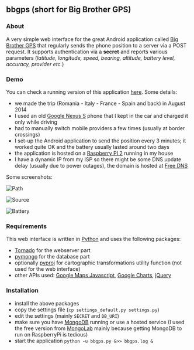## bbgps (short for Big Brother GPS)

### About
A very simple web interface for the great Android application called [Big Brother GPS](https://play.google.com/store/apps/details?id=org.gnarf.bigbrother.gps) that regularly sends the phone position to a server via a POST request. It supports authentication via a **secret** and reports various parameters (*latitude, longitude, speed, bearing, altitude, battery level, accuracy, provider etc.*)

### Demo
You can check a running version of this application [here](http://bbgps.rssind.com/). Some details:

* we made the trip (Romania - Italy - France - Spain and back) in August 2014
* I used an old [Google Nexus S](https://en.wikipedia.org/wiki/Nexus_S) phone that I kept in the car and charged it only while driving
* had to manually switch mobile providers a few times (usually at border crossings)
* I set-up the Android application to send the position every 3 minutes; it worked quite OK and the battery usually lasted around two days 
* the application is hosted on a [Raspberry PI 2](https://www.raspberrypi.org/products/raspberry-pi-2-model-b/) running in my house
* I have a dynamic IP from my ISP so there might be some DNS update delay (usually due to power outages), the domain is hosted at [Free DNS](http://freedns.afraid.org/)

Some screenshots:

![Path](http://rssind.com/images/path.png)

![Source](http://rssind.com/images/source.png)

![Battery](http://rssind.com/images/battery.png)

### Requirements
This web interface is written in [Python](https://www.python.org/) and uses the following packages:

 * [Tornado](http://www.tornadoweb.org/en/stable/) for the webserver part
 * [pymongo](https://api.mongodb.org/python/current/) for the database part
 * optionally [pyproj](https://github.com/jswhit/pyproj) for cartographic transformations utility function (not used for the web interface)
 * other APIs used: [Google Maps Javascript](https://developers.google.com/maps/documentation/javascript/), [Google Charts](https://developers.google.com/chart/?hl=en), [jQuery](https://jquery.com/) 
 
### Installation

 * install the above packages
 * copy the settings file (```cp settings_default.py settings.py```)
 * edit the settings (mainly ```SECRET``` and ```DB_URI```) 
 * make sure you have [MongoDB](https://www.mongodb.org/) running or use a hosted service (I used the free version from [MongoLab](https://mongolab.com/) mainly because getting MongoDB to run on RaspberryPi is tedious)
 * start the application ```python -u bbgps.py &>> bbgps.log &```